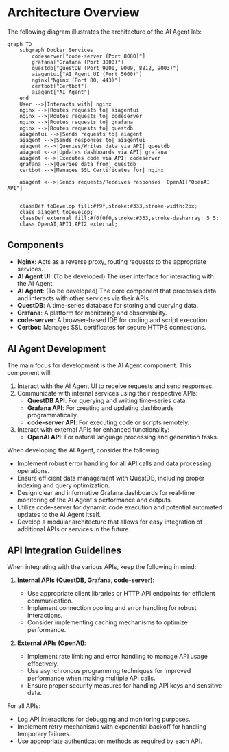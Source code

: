 

# Architecture Overview

The following diagram illustrates the architecture of the AI Agent lab:

```mermaid
graph TD
    subgraph Docker_Services
        codeserver["code-server (Port 8080)"]
        grafana["Grafana (Port 3000)"]
        questdb["QuestDB (Port 9000, 9009, 8812, 9003)"]
        aiagentui["AI Agent UI (Port 5000)"]
        nginx["Nginx (Port 80, 443)"]
        certbot["Certbot"]
        aiagent["AI Agent"]
    end
    User -->|Interacts with| nginx
    nginx -->|Routes requests to| aiagentui
    nginx -->|Routes requests to| codeserver
    nginx -->|Routes requests to| grafana
    nginx -->|Routes requests to| questdb
    aiagentui -->|Sends requests to| aiagent
    aiagent -->|Sends responses to| aiagentui
    aiagent <-->|Queries/Writes data via API| questdb
    aiagent <-->|Updates dashboards via API| grafana
    aiagent <-->|Executes code via API| codeserver
    grafana -->|Queries data from| questdb
    certbot -->|Manages SSL Certificates for| nginx
    
    aiagent <-->|Sends requests/Receives responses| OpenAI["OpenAI API"]

    
    classDef toDevelop fill:#f9f,stroke:#333,stroke-width:2px;
    class aiagent toDevelop;
    classDef external fill:#f0f0f0,stroke:#333,stroke-dasharray: 5 5;
    class OpenAI,API1,API2 external;
```

## Components

- **Nginx**: Acts as a reverse proxy, routing requests to the appropriate services.
- **AI Agent UI**: (To be developed) The user interface for interacting with the AI Agent.
- **AI Agent**: (To be developed) The core component that processes data and interacts with other services via their APIs.
- **QuestDB**: A time-series database for storing and querying data.
- **Grafana**: A platform for monitoring and observability.
- **code-server**: A browser-based IDE for coding and script execution.
- **Certbot**: Manages SSL certificates for secure HTTPS connections.

## AI Agent Development

The main focus for development is the AI Agent component. This component will:

1. Interact with the AI Agent UI to receive requests and send responses.
2. Communicate with internal services using their respective APIs:
   - **QuestDB API**: For querying and writing time-series data.
   - **Grafana API**: For creating and updating dashboards programmatically.
   - **code-server API**: For executing code or scripts remotely.
3. Interact with external APIs for enhanced functionality:
   - **OpenAI API**: For natural language processing and generation tasks.


When developing the AI Agent, consider the following:

- Implement robust error handling for all API calls and data processing operations.
- Ensure efficient data management with QuestDB, including proper indexing and query optimization.
- Design clear and informative Grafana dashboards for real-time monitoring of the AI Agent's performance and outputs.
- Utilize code-server for dynamic code execution and potential automated updates to the AI Agent itself.
- Develop a modular architecture that allows for easy integration of additional APIs or services in the future.

## API Integration Guidelines

When integrating with the various APIs, keep the following in mind:

1. **Internal APIs (QuestDB, Grafana, code-server)**:
   - Use appropriate client libraries or HTTP API endpoints for efficient communication.
   - Implement connection pooling and error handling for robust interactions.
   - Consider implementing caching mechanisms to optimize performance.

2. **External APIs (OpenAI)**:
   - Implement rate limiting and error handling to manage API usage effectively.
   - Use asynchronous programming techniques for improved performance when making multiple API calls.
   - Ensure proper security measures for handling API keys and sensitive data.

For all APIs:
- Log API interactions for debugging and monitoring purposes.
- Implement retry mechanisms with exponential backoff for handling temporary failures.
- Use appropriate authentication methods as required by each API.

